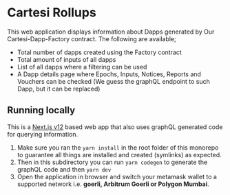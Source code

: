 # Cartesi Rollups

This web application displays information about Dapps generated by Our Cartesi-Dapp-Factory contract. The following are available;

-   Total number of dapps created using the Factory contract
-   Total amount of inputs of all dapps
-   List of all dapps where a filtering can be used
-   A Dapp details page where Epochs, Inputs, Notices, Reports and Vouchers can be checked (We guess the graphQL endpoint to such Dapp, but it can be replaced)

## Running locally

This is a [Next.js v12](https://nextjs.org) based web app that also uses graphQL generated code for querying information.

1. Make sure you ran the `yarn install` in the root folder of this monorepo to guarantee all things are installed and created (symlinks) as expected.
2. Then in this subdirectory you can run `yarn codegen` to generate the graphQL code and then `yarn dev`
3. Open the application in browser and switch your metamask wallet to a supported network i.e. **goerli, Arbitrum Goerli or Polygon Mumbai**.
